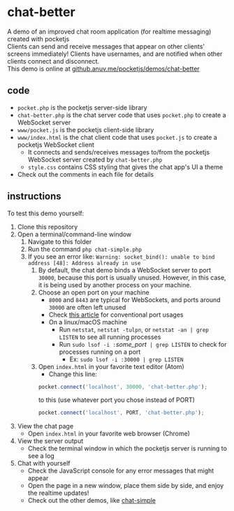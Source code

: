 # chat-better
A demo of an improved chat room application (for realtime messaging) created with pocketjs  
Clients can send and receive messages that appear on other clients' screens immediately! Clients have usernames, and are notified when other clients connect and disconnect.  
This demo is online at [github.anuv.me/pocketjs/demos/chat-better](http://github.anuv.me/pocketjs/demos/chat-better)

## code
 - `pocket.php` is the pocketjs server-side library
 - `chat-better.php` is the chat server code that uses `pocket.php` to create a WebSocket server
 - `www/pocket.js` is the pocketjs client-side library
 - `www/index.html` is the chat client code that uses `pocket.js` to create a pocketjs WebSocket client
    - It connects and sends/receives messages to/from the pocketjs WebSocket server created by `chat-better.php`
    - `style.css` contains CSS styling that gives the chat app's UI a theme
 - Check out the comments in each file for details

## instructions
To test this demo yourself:
 1. Clone this repository
 2. Open a terminal/command-line window
    1. Navigate to this folder
    2. Run the command `php chat-simple.php`
    3. If you see an error like: `Warning: socket_bind(): unable to bind address [48]: Address already in use`
        1. By default, the chat demo binds a WebSocket server to port `30000`, because this port is usually unused. However, in this case, it is being used by another process on your machine.
        2. Choose an open port on your machine
            - `8000` and `8443` are typical for WebSockets, and ports around `30000` are often left unused
            - Check [this article](https://en.wikipedia.org/wiki/List_of_TCP_and_UDP_port_numbers) for conventional port usages
            - On a linux/macOS machine
                - Run `netstat`, `netstat -tulpn`, or `netstat -an | grep LISTEN` to see all running processes
                - Run `sudo lsof -i :`*some_port*` | grep LISTEN` to check for processes running on a port
                    - Ex: `sudo lsof -i :30000 | grep LISTEN`
        3. Open `index.html` in your favorite text editor (Atom)
            - Change this line:
            ```javascript
            pocket.connect('localhost', 30000, 'chat-better.php');
            ```
            to this (use whatever port you chose instead of PORT)
            ```javascript
            pocket.connect('localhost', PORT, 'chat-better.php');
            ```
 3. View the chat page
    - Open `index.html` in your favorite web browser (Chrome)
 4. View the server output
    - Check the terminal window in which the pocketjs server is running to see a log
 5. Chat with yourself
    - Check the JavaScript console for any error messages that might appear
    - Open the page in a new window, place them side by side, and enjoy the realtime updates!
    - Check out the other demos, like [chat-simple](../chat-simple)
